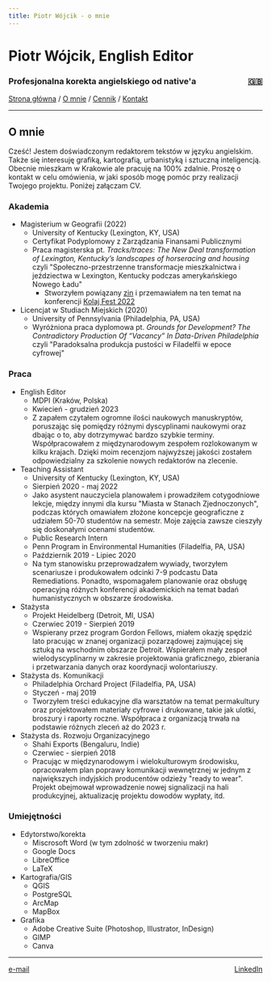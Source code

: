 ```yaml
---
title: Piotr Wójcik - o mnie
---
```

<link rel="stylesheet" href="style.css">

# Piotr Wójcik, English Editor

<h3><div style="float: left">Profesjonalna korekta angielskiego od native'a</div><div style="float: right"><a href="about.html" title="Please click here for English">🇬🇧</a></div><div style="clear: both;"></div></h3>

[Strona główna](index.md)  /  [O mnie](omnie.md)  /  [Cennik](cennik.md)  /  [Kontakt](kontakt.md)

---

## O mnie

Cześć! Jestem doświadczonym redaktorem tekstów w języku angielskim. Także się interesuję grafiką, kartografią, urbanistyką i sztuczną inteligencją. Obecnie mieszkam w Krakowie ale pracuję na 100% zdalnie. Proszę o kontakt w celu omówienia, w jaki sposób mogę pomóc przy realizacji Twojego projektu. Poniżej załączam CV.

### Akademia

- Magisterium w Geografii (2022)
  - University of Kentucky (Lexington, KY, USA)
  - Certyfikat Podyplomowy z Zarządzania Finansami Publicznymi
  - Praca magisterska pt. *Tracks/traces: The New Deal transformation of Lexington, Kentucky’s landscapes of horseracing and housing* czyli "Społeczno-przestrzenne transformacje mieszkalnictwa i jeździectwa w Lexington, Kentucky podczas amerykańskiego Nowego Ładu"
    - Stworzyłem powiązany [zin](tracks-traces-small.pdf) i przemawiałem na ten temat na konferencji [Kolaj Fest 2022](http://www.kolajmagazine.com/kolajfest/2022/program.html)
- Licencjat w Studiach Miejskich (2020)
  - University of Pennsylvania (Philadelphia, PA, USA)
  - Wyróżniona praca dyplomowa pt. *Grounds for Development? The Contradictory Production Of “Vacancy” In Data-Driven Philadelphia* czyli "Paradoksalna produkcja pustości w Filadelfii w epoce cyfrowej"

### Praca

- English Editor
  - MDPI (Kraków, Polska)
  - Kwiecień - grudzień 2023
  - Z zapałem czytałem ogromne ilości naukowych manuskryptów, poruszając się pomiędzy różnymi dyscyplinami naukowymi oraz dbając o to, aby dotrzymywać bardzo szybkie terminy. Współpracowałem z międzynarodowym zespołem rozlokowanym w kilku krajach. Dzięki moim recenzjom najwyższej jakości zostałem odpowiedzialny za szkolenie nowych redaktorów na zlecenie.
- Teaching Assistant
  - University of Kentucky (Lexington, KY, USA)
  - Sierpień 2020 - maj 2022
  - Jako asystent nauczyciela planowałem i prowadziłem cotygodniowe lekcje, między innymi dla kursu "Miasta w Stanach Zjednoczonych", podczas których omawiałem złożone koncepcje geograficzne z udziałem 50-70 studentów na semestr. Moje zajęcia zawsze cieszyły się doskonałymi ocenami studentów.
  - Public Research Intern
  - Penn Program in Environmental Humanities (Filadelfia, PA, USA)
  - Październik 2019 - Lipiec 2020
  - Na tym stanowisku przeprowadzałem wywiady, tworzyłem scenariusze i produkowałem odcinki 7-9 podcastu Data Remediations. Ponadto, wspomagałem planowanie oraz obsługę operacyjną różnych konferencji akademickich na temat badań humanistycznych w obszarze środowiska.
- Stażysta
  - Projekt Heidelberg (Detroit, MI, USA)
  - Czerwiec 2019 - Sierpień 2019
  - Wspierany przez program Gordon Fellows, miałem okazję spędzić lato pracując w znanej organizacji pozarządowej zajmującej się sztuką na wschodnim obszarze Detroit. Wspierałem mały zespoł wielodyscyplinarny w zakresie projektowania graficznego, zbierania i przetwarzania danych oraz koordynacji wolontariuszy.
- Stażysta ds. Komunikacji
  - Philadelphia Orchard Project (Filadelfia, PA, USA)
  - Styczeń - maj 2019
  - Tworzyłem treści edukacyjne dla warsztatów na temat permakultury oraz projektowałem materiały cyfrowe i drukowane, takie jak ulotki, broszury i raporty roczne. Współpraca z organizacją trwała na podstawie różnych zleceń aż do 2023 r.
- Stażysta ds. Rozwoju Organizacyjnego
  - Shahi Exports (Bengaluru, Indie)
  - Czerwiec - sierpień 2018
  - Pracując w międzynarodowym i wielokulturowym środowisku, opracowałem plan poprawy komunikacji wewnętrznej w jednym z największych indyjskich producentów odzieży "ready to wear". Projekt obejmował wprowadzenie nowej signalizacji na hali produkcyjnej, aktualizację projektu dowodów wypłaty, itd.

### Umiejętności

- Edytorstwo/korekta
  - Miscrosoft Word (w tym zdolność w tworzeniu makr)
  - Google Docs
  - LibreOffice
  - LaTeX
- Kartografia/GIS
  - QGIS
  - PostgreSQL
  - ArcMap
  - MapBox
- Grafika
  - Adobe Creative Suite (Photoshop, Illustrator, InDesign)
  - GIMP
  - Canva

---

<div style="float: left"><a target="_blank" href="https://veilmail.io/e/fuGedM">e-mail</a></div><div style="float: right"><a href="https://linkedin.com/in/pioioiotr">LinkedIn</a></div>